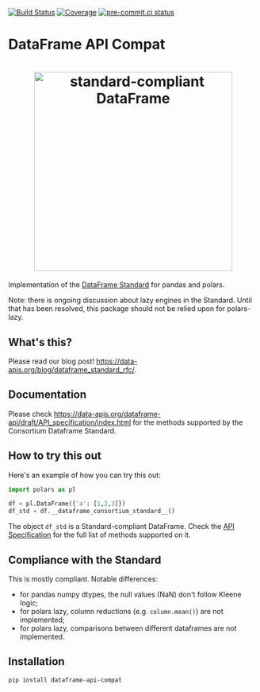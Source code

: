 [![Build Status](https://github.com/data-apis/dataframe-api-compat/workflows/tox/badge.svg)](https://github.com/data-apis/dataframe-api-compat/actions?workflow=tox)
[![Coverage](https://codecov.io/gh/MarcoGorelli/cython-lint/branch/main/graph/badge.svg)](https://codecov.io/gh/data-apis/dataframe-api-compat)
[![pre-commit.ci status](https://results.pre-commit.ci/badge/github/MarcoGorelli/dataframe-api-compat/main.svg)](https://results.pre-commit.ci/latest/github/MarcoGorelli/dataframe-api-compat/main)

# DataFrame API Compat

<h1 align="center">
	<img
		width="400"
		alt="standard-compliant DataFrame"
		src="https://github.com/data-apis/dataframe-api-compat/assets/33491632/9616bbdc-97d7-4936-8530-67280ba472d0">
</h1>

Implementation of the [DataFrame Standard](https://data-apis.org/dataframe-api/draft/index.html)
for pandas and polars.

Note: there is ongoing discussion about lazy engines in the Standard. Until that has been resolved,
this package should not be relied upon for polars-lazy.

What's this?
------------
Please read our blog post! https://data-apis.org/blog/dataframe_standard_rfc/.

Documentation
-------------
Please check https://data-apis.org/dataframe-api/draft/API_specification/index.html
for the methods supported by the Consortium Dataframe Standard.

How to try this out
-------------------

Here's an example of how you can try this out:
```python
import polars as pl

df = pl.DataFrame({'a': [1,2,3]})
df_std = df.__dataframe_consortium_standard__()
```
The object `df_std` is a Standard-compliant DataFrame. Check the
[API Specification](https://data-apis.org/dataframe-api/draft/API_specification/index.html)
for the full list of methods supported on it.

Compliance with the Standard
----------------------------
This is mostly compliant. Notable differences:
- for pandas numpy dtypes, the null values (NaN) don't follow Kleene logic;
- for polars lazy, column reductions (e.g. `column.mean()`) are not implemented;
- for polars lazy, comparisons between different dataframes are not implemented.

Installation
------------
```
pip install dataframe-api-compat
```
